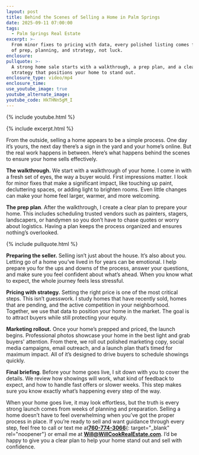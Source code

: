 ```yaml
---
layout: post
title: Behind the Scenes of Selling a Home in Palm Springs
date: 2025-09-11 07:00:00
tags:
  - Palm Springs Real Estate
excerpt: >-
  From minor fixes to pricing with data, every polished listing comes from weeks
  of prep, planning, and strategy, not luck.
enclosure:
pullquote: >-
  A strong home sale starts with a walkthrough, a prep plan, and a clear
  strategy that positions your home to stand out.
enclosure_type: video/mp4
enclosure_time:
use_youtube_image: true
youtube_alternate_image:
youtube_code: HkTHNn5gM_I
---
```

{% include youtube.html %}

{% include excerpt.html %}

From the outside, selling a home appears to be a simple process. One day it’s yours, the next day there’s a sign in the yard and your home’s online. But the real work happens in between. Here’s what happens behind the scenes to ensure your home sells effectively.

**The walkthrough.** We start with a walkthrough of your home. I come in with a fresh set of eyes, the way a buyer would. First impressions matter. I look for minor fixes that make a significant impact, like touching up paint, decluttering spaces, or adding light to brighten rooms. Even little changes can make your home feel larger, warmer, and more welcoming.

**The prep plan**. After the walkthrough, I create a clear plan to prepare your home. This includes scheduling trusted vendors such as painters, stagers, landscapers, or handymen so you don’t have to chase quotes or worry about logistics. Having a plan keeps the process organized and ensures nothing’s overlooked.

{% include pullquote.html %}

**Preparing the seller.** Selling isn’t just about the house. It’s also about you. Letting go of a home you’ve lived in for years can be emotional. I help prepare you for the ups and downs of the process, answer your questions, and make sure you feel confident about what’s ahead. When you know what to expect, the whole journey feels less stressful.

**Pricing with strategy.** Setting the right price is one of the most critical steps. This isn’t guesswork. I study homes that have recently sold, homes that are pending, and the active competition in your neighborhood. Together, we use that data to position your home in the market. The goal is to attract buyers while still protecting your equity.

**Marketing rollout.** Once your home’s prepped and priced, the launch begins. Professional photos showcase your home in the best light and grab buyers' attention. From there, we roll out polished marketing copy, social media campaigns, email outreach, and a launch plan that’s timed for maximum impact. All of it’s designed to drive buyers to schedule showings quickly.

**Final briefing**. Before your home goes live, I sit down with you to cover the details. We review how showings will work, what kind of feedback to expect, and how to handle fast offers or slower weeks. This step makes sure you know exactly what’s happening every step of the way.

When your home goes live, it may look effortless, but the truth is every strong launch comes from weeks of planning and preparation. Selling a home doesn’t have to feel overwhelming when you’ve got the proper process in place. If you’re ready to sell and want guidance through every step, feel free to call or text me at[**760-774-3066**](%20tel:7607743066){: target="_blank" rel="noopener"} or email me at [**Will@WillCookRealEstate.com**](mailto:Will@WillCookRealEstate.com). I’d be happy to give you a clear plan to help your home stand out and sell with confidence.